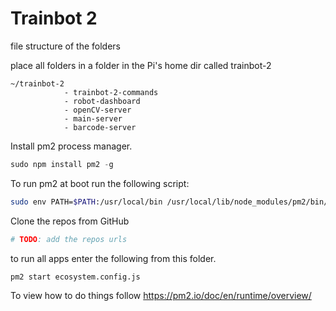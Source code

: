 # Trainbot 2

file structure of the folders

place all folders in a folder in the Pi's home dir called trainbot-2

```
~/trainbot-2
            - trainbot-2-commands
            - robot-dashboard
            - openCV-server
            - main-server
            - barcode-server

```

Install pm2 process manager.

```javascript
sudo npm install pm2 -g
```

To run pm2 at boot run the following script:

```bash
sudo env PATH=$PATH:/usr/local/bin /usr/local/lib/node_modules/pm2/bin/pm2 startup systemd -u pi --hp /home/pi/trainbot-2/trainbot-2-commands
```

Clone the repos from GitHub

```BASH
# TODO: add the repos urls

```

to run all apps enter the following from this folder.

```bash
pm2 start ecosystem.config.js
```

To view how to do things follow https://pm2.io/doc/en/runtime/overview/
